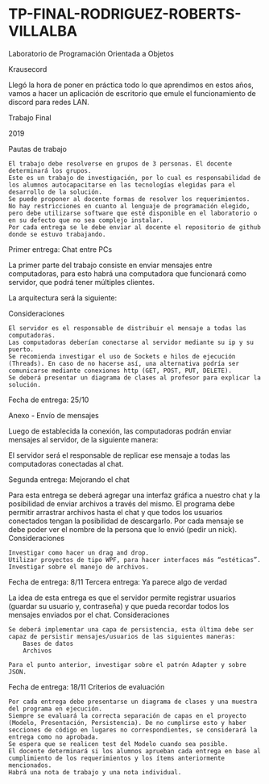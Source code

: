 # TP-FINAL-RODRIGUEZ-ROBERTS-VILLALBA
Laboratorio de Programación Orientada a Objetos

Krausecord

Llegó la hora de poner en práctica todo lo que aprendimos en estos años, vamos a hacer un aplicación de escritorio que emule el funcionamiento de discord para redes LAN.

Trabajo Final

2019

Pautas de trabajo

    El trabajo debe resolverse en grupos de 3 personas. El docente determinará los grupos.
    Este es un trabajo de investigación, por lo cual es responsabilidad de los alumnos autocapacitarse en las tecnologías elegidas para el desarrollo de la solución.
    Se puede proponer al docente formas de resolver los requerimientos.
    No hay restricciones en cuanto al lenguaje de programación elegido, pero debe utilizarse software que esté disponible en el laboratorio o en su defecto que no sea complejo instalar.
    Por cada entrega se le debe enviar al docente el repositorio de github donde se estuvo trabajando.

Primer entrega: Chat entre PCs

La primer parte del trabajo consiste en enviar mensajes entre computadoras, para esto habrá una computadora que funcionará como servidor, que podrá tener múltiples clientes.

La arquitectura será la siguiente:

Consideraciones

    El servidor es el responsable de distribuir el mensaje a todas las computadoras.
    Las computadoras deberían conectarse al servidor mediante su ip y su puerto.
    Se recomienda investigar el uso de Sockets e hilos de ejecución (Threads). En caso de no hacerse así, una alternativa podría ser comunicarse mediante conexiones http (GET, POST, PUT, DELETE).
    Se deberá presentar un diagrama de clases al profesor para explicar la solución.

Fecha de entrega: 25/10

Anexo - Envío de mensajes

Luego de establecida la conexión, las computadoras podrán enviar mensajes al servidor, de la siguiente manera:

El servidor será el responsable de replicar ese mensaje a todas las computadoras conectadas al chat.

Segunda entrega: Mejorando el chat

Para esta entrega se deberá agregar una interfaz gráfica a nuestro chat y la posibilidad de enviar archivos a través del mismo. El programa debe permitir arrastrar archivos hasta el chat y que todos los usuarios conectados tengan la posibilidad de descargarlo. Por cada mensaje se debe poder ver el nombre de la persona que lo envió (pedir un nick).
Consideraciones

    Investigar como hacer un drag and drop.
    Utilizar proyectos de tipo WPF, para hacer interfaces más “estéticas”.
    Investigar sobre el manejo de archivos.

Fecha de entrega: 8/11
Tercera entrega: Ya parece algo de verdad

La idea de esta entrega es que el servidor permite registrar usuarios (guardar su usuario y, contraseña) y que pueda recordar todos los mensajes enviados por el chat.
Consideraciones

    Se deberá implementar una capa de persistencia, esta última debe ser capaz de persistir mensajes/usuarios de las siguientes maneras:
        Bases de datos
        Archivos

    Para el punto anterior, investigar sobre el patrón Adapter y sobre JSON.

Fecha de entrega: 18/11
Criterios de evaluación

    Por cada entrega debe presentarse un diagrama de clases y una muestra del programa en ejecución.
    Siempre se evaluará la correcta separación de capas en el proyecto (Modelo, Presentación, Persistencia). De no cumplirse esto y haber secciones de código en lugares no correspondientes, se considerará la entrega como no aprobada.
    Se espera que se realicen test del Modelo cuando sea posible.
    El docente determinará si los alumnos aprueban cada entrega en base al cumplimiento de los requerimientos y los ítems anteriormente mencionados.
    Habrá una nota de trabajo y una nota individual.

